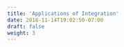 ```yaml
---
title: 'Applications of Integration'
date: 2018-11-14T19:02:50-07:00
draft: false
weight: 3
---
```

